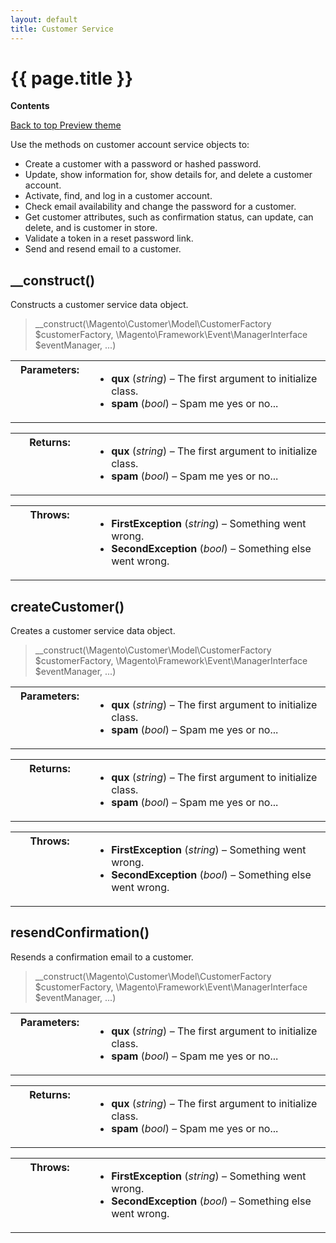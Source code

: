 ```yaml
---
layout: default
title: Customer Service
---
```


<div class="container bs-docs-container">
   <div class="row">
      <div class="jumbotron">
         <h1 class="api1" id="php-api-ref">{{ page.title }}</h1>
      </div>
      <div class="col-xs-3">
         <p><b>Contents</b></p>
         <div style="" id="category" class="bs-docs-sidebar hidden-print hidden-xs hidden-sm affix-top" role="complementary">
         </div>
         <a class="back-to-top" href="#top">
         Back to top
         </a>
         <a href="#" class="bs-docs-theme-toggle">
         Preview theme
         </a>
      </div>
      <div class="col-xs-9" role="main">
         <div class="bs-docs-section">
            <p>Use the methods on customer account service objects to:</p>
            <ul>
               <li>Create a customer with a password or hashed password.</li>
               <li>Update, show information for, show details for, and delete a customer account.</li>
               <li>Activate, find, and log in a customer account.</li>
               <li>Check email availability and change the password for a customer.</li>
               <li>Get customer attributes, such as confirmation status, can update, can delete, and is customer in store.</li>
               <li>Validate a token in a reset password link.</li>
               <li>Send and resend email to a customer.</li>
            </ul>
                      <h2 class="api2" id="construct">__construct()</h2>
            <p class="blog-description">Constructs a customer service data object.</p>
            <blockquote class="codesample">
               <p>__construct(\Magento\Customer\Model\CustomerFactory $customerFactory,
                  \Magento\Framework\Event\ManagerInterface $eventManager, ...)
               </p>
            </blockquote>
            <!-- /.blockquote -->
            <table class="docutils field-list" frame="void" rules="none"  width="400">
               <colgroup>
                  <col width="25%" class="field-name">
                  <col  width="75%" class="field-body">
               </colgroup>
               <tbody valign="top">
                  <tr class="field-odd field">
                     <th class="field-name">Parameters:</th>
                     <td class="field-body">
                        <ul class="first last simple">
                           <li><strong>qux</strong> (<em>string</em>) – The first argument to initialize class.</li>
                           <li><strong>spam</strong> (<em>bool</em>) – Spam me yes or no...</li>
                        </ul>
                     </td>
                  </tr>
               </tbody>
            </table>
            <p/>
            <table class="docutils field-list" frame="void" rules="none" width="400">
               <colgroup>
                  <col  width="25%" class="field-name">
                  <col  width="75%" class="field-body">
               </colgroup>
               <tbody valign="top">
                  <tr class="field-odd field">
                     <th class="field-name">Returns:</th>
                     <td class="field-body">
                        <ul class="first last simple">
                           <li><strong>qux</strong> (<em>string</em>) – The first argument to initialize class.</li>
                           <li><strong>spam</strong> (<em>bool</em>) – Spam me yes or no...</li>
                        </ul>
                     </td>
                  </tr>
               </tbody>
            </table>
            <p/>
            <table class="docutils field-list" frame="void" rules="none" width="400">
               <colgroup>
                  <col  width="25%" class="field-name">
                  <col  width="75%" class="field-body">
               </colgroup>
               <tbody valign="top">
                  <tr class="field-odd field">
                     <th class="field-name">Throws:</th>
                     <td class="field-body">
                        <ul class="first last simple">
                           <li><strong>FirstException</strong> (<em>string</em>) – Something went wrong.</li>
                           <li><strong>SecondException</strong> (<em>bool</em>) – Something else went wrong.</li>
                        </ul>
                     </td>
                  </tr>
               </tbody>
            </table>
            <h2 class="api2" id="create-customer">createCustomer()</h2>
            <p class="blog-description">Creates a customer service data object.</p>
            <blockquote class="codesample">
               <p>__construct(\Magento\Customer\Model\CustomerFactory $customerFactory,
                  \Magento\Framework\Event\ManagerInterface $eventManager, ...)
               </p>
            </blockquote>
            <!-- /.blockquote -->
            <table class="docutils field-list" frame="void" rules="none"  width="400">
               <colgroup>
                  <col width="25%" class="field-name">
                  <col  width="75%" class="field-body">
               </colgroup>
               <tbody valign="top">
                  <tr class="field-odd field">
                     <th class="field-name">Parameters:</th>
                     <td class="field-body">
                        <ul class="first last simple">
                           <li><strong>qux</strong> (<em>string</em>) – The first argument to initialize class.</li>
                           <li><strong>spam</strong> (<em>bool</em>) – Spam me yes or no...</li>
                        </ul>
                     </td>
                  </tr>
               </tbody>
            </table>
            <p/>
            <table class="docutils field-list" frame="void" rules="none" width="400">
               <colgroup>
                  <col  width="25%" class="field-name">
                  <col  width="75%" class="field-body">
               </colgroup>
               <tbody valign="top">
                  <tr class="field-odd field">
                     <th class="field-name">Returns:</th>
                     <td class="field-body">
                        <ul class="first last simple">
                           <li><strong>qux</strong> (<em>string</em>) – The first argument to initialize class.</li>
                           <li><strong>spam</strong> (<em>bool</em>) – Spam me yes or no...</li>
                        </ul>
                     </td>
                  </tr>
               </tbody>
            </table>
            <p/>
            <table class="docutils field-list" frame="void" rules="none" width="400">
               <colgroup>
                  <col  width="25%" class="field-name">
                  <col  width="75%" class="field-body">
               </colgroup>
               <tbody valign="top">
                  <tr class="field-odd field">
                     <th class="field-name">Throws:</th>
                     <td class="field-body">
                        <ul class="first last simple">
                           <li><strong>FirstException</strong> (<em>string</em>) – Something went wrong.</li>
                           <li><strong>SecondException</strong> (<em>bool</em>) – Something else went wrong.</li>
                        </ul>
                     </td>
                  </tr>
               </tbody>
            </table>
            <h2 class="api2" id="resend-confirmation">resendConfirmation()</h2>
            <p class="blog-description">Resends a confirmation email to a customer.</p>
            <blockquote class="codesample">
               <p>__construct(\Magento\Customer\Model\CustomerFactory $customerFactory,
                  \Magento\Framework\Event\ManagerInterface $eventManager, ...)
               </p>
            </blockquote>
            <!-- /.blockquote -->
            <table class="docutils field-list" frame="void" rules="none"  width="400">
               <colgroup>
                  <col width="25%" class="field-name">
                  <col  width="75%" class="field-body">
               </colgroup>
               <tbody valign="top">
                  <tr class="field-odd field">
                     <th class="field-name">Parameters:</th>
                     <td class="field-body">
                        <ul class="first last simple">
                           <li><strong>qux</strong> (<em>string</em>) – The first argument to initialize class.</li>
                           <li><strong>spam</strong> (<em>bool</em>) – Spam me yes or no...</li>
                        </ul>
                     </td>
                  </tr>
               </tbody>
            </table>
            <p/>
            <table class="docutils field-list" frame="void" rules="none" width="400">
               <colgroup>
                  <col  width="25%" class="field-name">
                  <col  width="75%" class="field-body">
               </colgroup>
               <tbody valign="top">
                  <tr class="field-odd field">
                     <th class="field-name">Returns:</th>
                     <td class="field-body">
                        <ul class="first last simple">
                           <li><strong>qux</strong> (<em>string</em>) – The first argument to initialize class.</li>
                           <li><strong>spam</strong> (<em>bool</em>) – Spam me yes or no...</li>
                        </ul>
                     </td>
                  </tr>
               </tbody>
            </table>
            <p/>
            <table class="docutils field-list" frame="void" rules="none" width="400">
               <colgroup>
                  <col  width="25%" class="field-name">
                  <col  width="75%" class="field-body">
               </colgroup>
               <tbody valign="top">
                  <tr class="field-odd field">
                     <th class="field-name">Throws:</th>
                     <td class="field-body">
                        <ul class="first last simple">
                           <li><strong>FirstException</strong> (<em>string</em>) – Something went wrong.</li>
                           <li><strong>SecondException</strong> (<em>bool</em>) – Something else went wrong.</li>
                        </ul>
                     </td>
                  </tr>
               </tbody>
            </table>
         </div>
      </div>
   </div>
</div>




